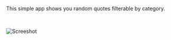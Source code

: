 This simple app shows you random quotes filterable by category.

&nbsp;
&nbsp;
&nbsp;

![Screeshot](.quotes.png)